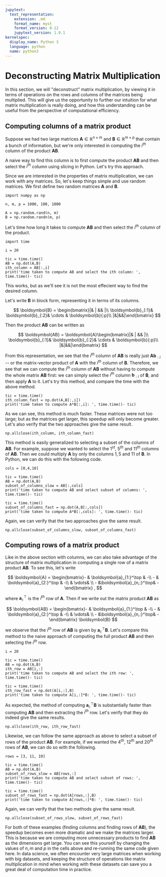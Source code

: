 ```yaml
---
jupytext:
  text_representation:
    extension: .md
    format_name: myst
    format_version: 0.12
    jupytext_version: 1.9.1
kernelspec:
  display_name: Python 3
  language: python
  name: python3
---
```


# Deconstructing Matrix Multiplication

In this section, we will "deconstruct" matrix multiplication, by viewing it in terms of operations on the rows and columns of the matrices being multiplied. This will give us the opportunity to further our intuition for what matrix multiplication is really doing, and how this understanding can be useful from the perspective of computational efficiency.

## Computing columns of a matrix product

Suppose we had two large matrices $\boldsymbol{A}\in \mathbb{R}^{n\times m}$ and $\boldsymbol{B}\in\mathbb{R}^{m\times p}$ that contain a bunch of information, but we're only interested in computing the $i^{th}$ column of the product $\boldsymbol{AB}$.

A naive way to find this column is to first compute the product $\boldsymbol{AB}$ and then select the $i^{th}$ column using slicing in Python.
Let's try this approach.

Since we are interested in the properties of matrix multiplication, we can work with any matrices.
So, let's keep things simple and use random matrices.
We first define two random matrices $\boldsymbol{A}$ and $\boldsymbol{B}$.

```{code-cell}
import numpy as np

n, m, p = 1000, 100, 1000

A = np.random.rand(n, m)
B = np.random.randn(m, p)
```

Let's time how long it takes to compute $\boldsymbol{AB}$ and then select the $i^{th}$ column of the product.

```{code-cell}
import time

i = 20

tic = time.time()
AB = np.dot(A,B)
ith_column = AB[:,i]
print('time taken to compute AB and select the ith column: ', time.time()- tic)
```

This works, but as we'll see it is not the most effecient way to find the desired column.

Let's write $\boldsymbol{B}$ in block form, representing it in terms of its columns.


$$
\boldsymbol{B} = \begin{bmatrix}|& | && |\\ \boldsymbol{b}_{:1}&  \boldsymbol{b}_{:2}& \cdots & \boldsymbol{b}{:p}\\ |&|&&|\end{bmatrix}
$$


Then the product $\boldsymbol{AB}$ can be written as


$$
\boldsymbol{AB} = \boldsymbol{A}\begin{bmatrix}|& | && |\\ \boldsymbol{b}_{:1}&  \boldsymbol{b}_{:2}& \cdots & \boldsymbol{b}{:p}\\ |&|&&|\end{bmatrix}
$$


From this representation, we see that the $i^{th}$ column of $\boldsymbol{AB}$ is really just $\boldsymbol{A}\boldsymbol{b}_{:i}$ -- or the matrix-vector product of $\boldsymbol{A}$ with the $i^{th}$ column of $\boldsymbol{B}$.
Therefore, we see that we can compute the $i^{th}$ column of $\boldsymbol{AB}$ without having to compute the whole matrix $\boldsymbol{AB}$ first: we can simply select the $i^{th}$ column $\boldsymbol{b}_{:i}$ of $\boldsymbol{B}$, and then apply $\boldsymbol{A}$ to it.
Let's try this method, and compare the time with the above method.

```{code-cell}
tic = time.time()
ith_column_fast = np.dot(A,B[:,i])
print('time taken to compute A*B[:,i]: ', time.time()- tic)
```

As we can see, this method is much faster.
These matrices were not too large; but as the matrices get larger, this speedup will only become greater.
Let's also verify that the two approaches give the same result.

```{code-cell}
np.allclose(ith_column, ith_column_fast)
```

This method is easily generalized to selecting a subset of the columns of $\boldsymbol{AB}$.
For example, suppose we wanted to select the $1^{st}$, $5^{th}$ and $11^{th}$ columns of $\boldsymbol{AB}$.
Then we could multiply $\boldsymbol{A}$ by only the columns $1,5$ and $11$ of $\boldsymbol{B}$.
In Python, we can do this with the following code.

```{code-cell}
cols = [0,4,10]

tic = time.time()
AB = np.dot(A,B)
subset_of_columns_slow = AB[:,cols]
print('time taken to compute AB and select subset of columns: ', time.time()- tic)

tic = time.time()
subset_of_columns_fast = np.dot(A,B[:,cols])
print('time taken to compute A*B[:,cols]: ', time.time()- tic)
```

Again, we can verify that the two approaches give the same result.

```{code-cell}
np.allclose(subset_of_columns_slow, subset_of_columns_fast)
```

## Computing rows of a matrix product

Like in the above section with columns, we can also take advantage of the structure of matrix multiplication in computing a single row of a matrix product $\boldsymbol{AB}$.
To see this, let's write

$$
\boldsymbol{A} = \begin{bmatrix}- & \boldsymbol{a}_{1:}^\top & -\\ - & \boldsymbol{a}_{2:}^\top & -\\ & \vdots& \\ - &\boldsymbol{a}_{n,:}^\top& -\end{bmatrix}  ,
$$

where $\boldsymbol{a}_{i:}^\top$ is the $i^{th}$ row of $\boldsymbol{A}$.
Then if we write out the matrix product $\boldsymbol{AB}$ as

$$
\boldsymbol{AB} = \begin{bmatrix}- & \boldsymbol{a}_{1:}^\top & -\\ - & \boldsymbol{a}_{2:}^\top & -\\ & \vdots& \\ - &\boldsymbol{a}_{n,:}^\top& -\end{bmatrix} \boldsymbol{B}
$$

we observe that the $i^{th}$ row of $\boldsymbol{AB}$ is given by $\boldsymbol{a}_{i:}^\top \boldsymbol{B}$.
Let's compare this method to the naive approach of computing the full product $\boldsymbol{AB}$ and then selecting the $i^{th}$ row.

```{code-cell}
i = 20

tic = time.time()
AB = np.dot(A,B)
ith_row = AB[i,:]
print('time taken to compute AB and select the ith row: ', time.time()- tic)

tic = time.time()
ith_row_fast = np.dot(A[i,:],B)
print('time taken to compute A[i,:]*B: ', time.time()- tic)
```

As expected, the method of computing $\boldsymbol{a}_{i:}^\top \boldsymbol{B}$ is substantially faster than computing $\boldsymbol{AB}$ and then extracting the $i^{th}$ row.
Let's verify that they do indeed give the same results.

```{code-cell}
np.allclose(ith_row, ith_row_fast)
```

Likewise, we can follow the same approach as above to select a subset of rows of the product $\boldsymbol{AB}$.
For example, if we wanted the $4^{th}$, $12^{th}$ and $20^{th}$ rows of $\boldsymbol{AB}$, we can do so with the following.

```{code-cell}
rows = [3, 11, 19]

tic = time.time()
AB = np.dot(A,B)
subset_of_rows_slow = AB[rows,:]
print('time taken to compute AB and select subset of rows: ', time.time()- tic)

tic = time.time()
subset_of_rows_fast = np.dot(A[rows,:],B)
print('time taken to compute A[rows,:]*B: ', time.time()- tic)
```

Again, we can verify that the two methods give the same result.

```{code-cell}
np.allclose(subset_of_rows_slow, subset_of_rows_fast)
```

For both of these examples (finding columns and finding rows of $\boldsymbol{AB}$), the speedup becomes even more dramatic and we make the matrices larger.
This is because we are computing more unnecessary products to find $\boldsymbol{AB}$ as the dimensions get large.
You can see this yourself by changing the values of $n,m$ and $p$ in the cells above and re-running the same code given here.
In data science, we often encounter very large matrices when working with big datasets, and keeping the structure of operations like matrix multiplication in mind when working with these datasets can save you a great deal of computation time in practice.
